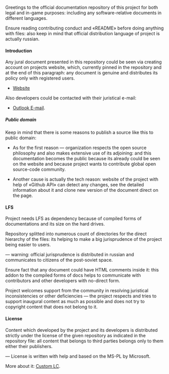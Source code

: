 Greetings to the official documentation repository of this project for both legal and in-game purposes: including any software-relative documents in different languages.

Ensure reading contributing conduct and «README» before doing anything with files: also keep in mind that official distribution language of project is actually russian.

#### Introduction

Any jural document presented in this repository could be seen via creating account on projects website, which, currently pinned in the repository and at the end of this paragraph: any document is genuine and distributes its policy only with registered users.

- [Website](https://deltamine.ru)

Also developers could be contacted with their juristical e-mail:

- <a href= "mailto: jr.deltamine@outlook.com">Outlook E-mail</a>.

##### Public domain

Keep in mind that there is some reasons to publish a source like this to public domain:

- As for the first reason — organization respects the open source philosophy and also makes extensive use of its adjoining: and this documentation becomes the public because its already could be seen on the website and because project wants to contribute global open source-code community.

- Another cause is actually the tech reason: website of the project with help of «Github API» can detect any changes, see the detailed information about it and clone new version of the document direct on the page.

#### LFS

Project needs LFS as dependency because of compiled forms of documentations and its size on the hard drives.

Repository splitted into numerous count of directories for the direct hierarchy of the files: its helping to make a big jurisprudence of the project being easier to users.

— warning: official jurisprudence is distributed in russian and communicates to citizens of the post-soviet space.

Ensure fact that any document could have HTML comments inside it: this addon to the compiled forms of docs helps to communicate with contributors and other developers with no-direct form.

Project welcomes support from the community in resolving juristical inconsistencies or other deficiencies — the project respects and tries to support inaugural content as much as possible and does not try to copyright content that does not belong to it.

#### License

Content which developed by the project and its developers is distributed strictly under the license of the given repository as indicated in the repository file: all content that belongs to third parties belongs only to them either their publishers.

— License is written with help and based on the MS-PL by Microsoft.

More about it: [Custom LC](LICENSE.md).